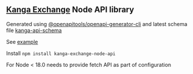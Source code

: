 ## [Kanga Exchange](https://kanga.exchange/) Node API library

Generated using [@openapitools/openapi-generator-cli](https://www.npmjs.com/package/@openapitools/openapi-generator-cli)
and latest schema file [kanga-api-schema](kanga-api-schema.yaml)

See [example](src/example.ts)

Install
`npm install kanga-exchange-node-api`

For Node < 18.0 needs to provide fetch API as part of configuration